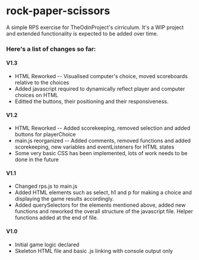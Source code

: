 # rock-paper-scissors
A simple RPS exercise for TheOdinProject's cirriculum. 
It's a WIP project and extended functionality is expected to be added over time.

<h3>Here's a list of changes so far:</h3>
<h4>V1.3</h4>
<ul>
<li>HTML Reworked -- Visualised computer's choice, moved scoreboards relative to the choices</li>
<li>Added javascript required to dynamically reflect player and computer choices on HTML</li>
<li>Editted the buttons, their positioning and their responsiveness.</li>
</ul><h4>V1.2</h4>
<ul>
<li>HTML Reworked -- Added scorekeeping, removed selection and added buttons for playerChoice</li>
<li>main.js reorganized -- Added comments, removed functions and added scorekeeping, new variables and eventListeners for HTML states</li>
<li>Some very basic CSS has been implemented, lots of work needs to be done in the future</li>
</ul>
<h4>V1.1</h4>
<ul>
<li>Changed rps.js to main.js</li>
<li>Added HTML elements such as select, h1 and p for making a choice and displaying the game results accordingly.</li>
<li>Added querySelectors for the elements mentioned above, added new functions and reworked the overall structure of the javascript file. Helper functions added at the end of file.</li>
  </ul>
  
  <h4>V1.0</h4>
<ul>
<li>Initial game logic declared</li>
<li>Skeleton HTML file and basic .js linking with console output only</li>
  </ul>
